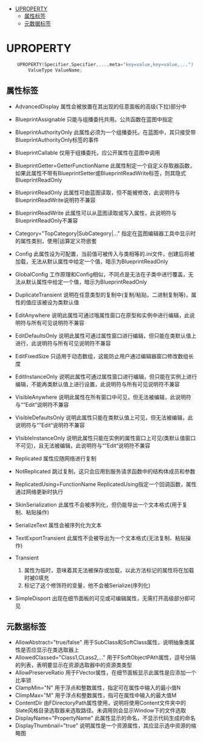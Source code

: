 - [UPROPERTY](#uproperty)
  - [属性标签](#属性标签)
  - [元数据标签](#元数据标签)

# UPROPERTY
~~~c++
	UPROPERTY(Specifier,Specifier,...,meta="key=value,key=value,...")
		ValueType ValueName;
~~~
## 属性标签
* AdvancedDisplay
  属性会被放置在其出现的任意面板的高级(下拉)部分中
* BlueprintAssignable
  只能与组播委托共用。公共函数在蓝图中指定
* BlueprintAuthorityOnly
  此属性必须为一个组播委托。在蓝图中，其只接受带BlueprintAuthorityOnly标签的事件
* BlueprintCallable
  仅用于组播委托，应公开属性在蓝图中调用
* BlueprintGetter=GetterFunctionName
  此属性制定一个自定义存取器函数，如果此属性不带有BlueprintSetter或BlueprintReadWrite标签，则其隐式BlueprintReadOnly
* BlueprintReadOnly
  此属性可由蓝图读取，但不能被修改，此说明符与BlueprintReadWrite说明符不兼容
* BlueprintReadWrite
  此属性可以从蓝图读取或写入属性，此说明符与BlueprintReadOnly不兼容
* Category="TopCategory|SubCategory|..."
  指定在蓝图编辑器工具中显示时的属性类别，使用|运算定义符嵌套
* Config
  此属性设为可配置，当前值可被传入与类相等的.ini文件，创建后将被加载，无法从默认属性中给定一个值，暗示为BlueprintReadOnly
* GlobalConfig
  工作原理和Config相似，不同点是无法在子类中进行覆盖，无法从默认属性中给定一个值，暗示为BlueprintReadOnly
* DuplicateTransient
  说明在任意类型的复制中(复制/粘贴，二进制复制等)，属性的值应该被设为类默认值
* EditAnywhere
  说明此属性可通过哦属性窗口在原型和实例中进行编辑，此说明符与所有可见说明符不兼容
* EditDefaultsOnly
  说明此属性可通过属性窗口进行编辑，但只能在类默认值上进行，此说明符与所有可见说明符不兼容
* EditFixedSize
  只适用于动态数组，这能防止用户通过编辑器窗口修改数组长度
* EditInstanceOnly
  说明此属性可通过属性窗口进行编辑，但只能在实例上进行编辑，不能再类默认值上进行设置，此说明符与所有可见说明符不兼容
* VisibleAnywhere
  说明此属性在所有窗口中可见，但无法被编辑，此说明符与“”Edit“说明符不兼容
* VisibleDefaultsOnly
  说明此属性只能在类默认值上可见，但无法被编辑，此说明符与“”Edit“说明符不兼容
* VIsibleInstanceOnly
  说明此属性只能在实例的属性窗口上可见(类默认值窗口不可见)，且无法被编辑，此说明符与“”Edit“说明符不兼容
* Replicated
  属性应随网络进行复制
* NotReplicated
  跳过复制，这只会应用到服务请求函数中的结构体成员和参数
* ReplicatedUsing=FunctionName
  ReplicatedUsing指定一个回调函数，属性通过网络更新时执行

* SkinSerialization
  此属性不会被序列化，但仍能导出一个文本格式(用于复制、粘贴操作)
* SerializeText
  属性会被序列化为文本
* TextExportTransient
  此属性不会被导出为一个文本格式(无法复制、粘贴操作)
* Transient
  1. 属性为临时，意味着其无法被保存或加载，以此方法标记的属性将在加载时被0填充
  2. 标记了这个修饰符的变量，他不会被Serialize(序列化)
* SimpleDisport
  出现在细节面板的可见或可编辑属性，无需打开高级部分即可见
## 元数据标签
* AllowAbstract="true/false"
  用于SubClass和SoftClass属性，说明抽象类属性是否应显示在类选取器上
* AllowedClassed="Class1,CLass2,..."
  用于FSoftObjectPAth属性，逗号分隔的列表，表明要显示在资源选取器中的资源类类型
* AllowPreserveRatio
  用于FVector属性，在细节面板显示此属性是应添加一个比率锁
* ClampMin="N"
  用于浮点和整数属性，指定可在属性中输入的最小值N
* ClimpMax="M"
  用于浮点和整数属性，指可在属性中输入的最大值M
* ContentDir
  由FDirectoryPath属性使用，说明将使用Content文件夹中的Slate风格目录选取器来选取路径。未调用则会显示Window下的文件选取
* DisplayName="PropertyName"
  此属性显示的命名，不显示代码生成的命名
* DisplayThumbnail="true"
  说明属性是一个资源属性，其应显示选中资源的缩略图